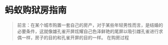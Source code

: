 # 蚂蚁购狱房指南

> 前言：在某个城市购置一套自己的房产，对于某些年轻男性而言，是结婚的必要条件，这就像雄孔雀开屏炫耀自己色泽鲜艳的尾屏以吸引雌孔雀进行求偶一样，房子的目的和孔雀开屏的目的一样。
> 在购房过程

<!--stackedit_data:
eyJoaXN0b3J5IjpbLTI0NTA4MTM1MSwtMTU3Njg2OTgwMiw1OT
IxMTQ5MjYsLTEzNTYyNjEzMDUsMjYxNDczMjM5LDExNjAyODk5
OTMsODU2ODk0MjY5LDIxMzUwMjUwNjMsMTg1NTU1MjA2MF19
-->